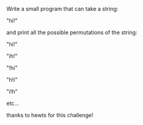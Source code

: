 Write a small program that can take a string:

"hi!"

and print all the possible permutations of the string:

"hi!"

"ih!"

"!hi"

"h!i"

"i!h"

etc...

thanks to hewts for this challenge!